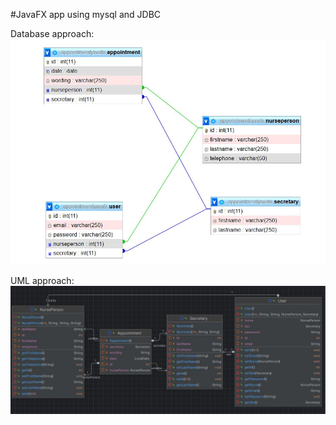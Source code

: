 #JavaFX app using mysql and JDBC

Database approach:
![UML.JPG](UML.JPG)

UML approach:
![Capture12345.JPG](Capture12345.JPG)
